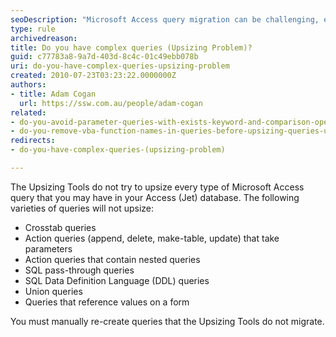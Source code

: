 ```yaml
---
seoDescription: "Microsoft Access query migration can be challenging, especially when dealing with complex queries that don't upsize properly using the Upsizing Tools."
type: rule
archivedreason: 
title: Do you have complex queries (Upsizing Problem)?
guid: c77783a8-9a7d-403d-8c4c-01c49ebb078b
uri: do-you-have-complex-queries-upsizing-problem
created: 2010-07-23T03:23:22.0000000Z
authors:
- title: Adam Cogan
  url: https://ssw.com.au/people/adam-cogan
related:
- do-you-avoid-parameter-queries-with-exists-keyword-and-comparison-operators-or-upsizing-problem
- do-you-remove-vba-function-names-in-queries-before-upsizing-queries-upsizing-problem
redirects:
- do-you-have-complex-queries-(upsizing-problem)

---
```


The Upsizing Tools do not try to upsize every type of Microsoft Access query that you may have in your Access (Jet) database. The following varieties of queries will not upsize:   
<!--endintro-->

* Crosstab queries
* Action queries (append, delete, make-table, update) that take parameters
* Action queries that contain nested queries
* SQL pass-through queries
* SQL Data Definition Language (DDL) queries
* Union queries
* Queries that reference values on a form




You must manually re-create queries that the Upsizing Tools do not migrate.
